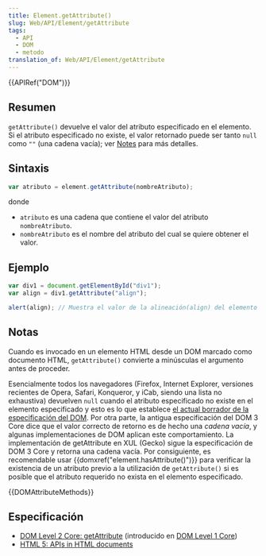 ```yaml
---
title: Element.getAttribute()
slug: Web/API/Element/getAttribute
tags:
  - API
  - DOM
  - metodo
translation_of: Web/API/Element/getAttribute
---
```

{{APIRef("DOM")}}

## Resumen

`getAttribute()` devuelve el valor del atributo especificado en el elemento. Si el atributo especificado no existe, el valor retornado puede ser tanto `null` como `""` (una cadena vacía); ver [Notes](#notes) para más detalles.

## Sintaxis

```js
var atributo = element.getAttribute(nombreAtributo);
```

donde

- `atributo` es una cadena que contiene el valor del atributo `nombreAtributo`.
- `nombreAtributo` es el nombre del atributo del cual se quiere obtener el valor.

## Ejemplo

```js
var div1 = document.getElementById("div1");
var align = div1.getAttribute("align");

alert(align); // Muestra el valor de la alineación(align) del elemento con id="div1"
```

## Notas

Cuando es invocado en un elemento HTML desde un DOM marcado como documento HTML, `getAttribute()` convierte a minúsculas el argumento antes de proceder.

Esencialmente todos los navegadores (Firefox, Internet Explorer, versiones recientes de Opera, Safari, Konqueror, y iCab, siendo una lista no exhaustiva) devuelven `null` cuando el atributo especificado no existe en el elemento especificado y esto es lo que establece [el actual borrador de la especificación del DOM](http://dom.spec.whatwg.org/#dom-element-getattribute). Por otra parte, la antigua especificación del DOM 3 Core dice que el valor correcto de retorno es de hecho una _cadena vacía_, y algunas implementaciones de DOM aplican este comportamiento. La implementación de getAttribute en XUL (Gecko) sigue la especificación de DOM 3 Core y retorna una cadena vacía. Por consiguiente, es recomendable usar {{domxref("element.hasAttribute()")}} para verificar la existencia de un atributo previo a la utilización de `getAttribute()` si es posible que el atributo requerido no exista en el elemento especificado.

{{DOMAttributeMethods}}

## Especificación

- [DOM Level 2 Core: getAttribute](http://www.w3.org/TR/DOM-Level-2-Core/core.html#ID-666EE0F9) (introducido en [DOM Level 1 Core](http://www.w3.org/TR/REC-DOM-Level-1/level-one-core.html#method-getAttribute))
- [HTML 5: APIs in HTML documents](http://www.whatwg.org/specs/web-apps/current-work/multipage/dom.html#apis-in-html-documents)
